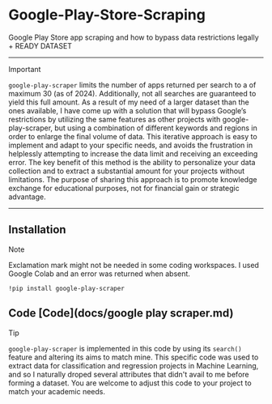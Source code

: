 # Google-Play-Store-Scraping
Google Play Store app scraping and how to bypass data restrictions legally + READY DATASET

--------------------------------------------------------------------------------------------------------------------------------

> [!IMPORTANT]
> `google-play-scraper` limits the number of apps returned per search to a of maximum 30 (as of 2024). Additionally, not all searches are guaranteed to yield this full amount. As a result of my need of a larger dataset than the ones available, I have come up with a solution that will bypass Google’s restrictions by utilizing the same features as other projects with google-play-scraper, but using a combination of different keywords and regions in order to enlarge the final volume of data. This iterative approach is easy to implement and adapt to your specific needs, and avoids the frustration in helplessly attempting to increase the data limit and receiving an exceeding error. The key benefit of this method is the ability to personalize your data collection and to extract a substantial amount for your projects without limitations. The purpose of sharing this approach is to promote knowledge exchange for educational purposes, not for financial gain or strategic advantage.

--------------------------------------------------------------------------------------------------------------------------------

## Installation

> [!NOTE]
> Exclamation mark might not be needed in some coding workspaces. I used Google Colab and an error was returned when absent.
```
!pip install google-play-scraper
```
## Code [Code](docs/google play scraper.md)

> [!TIP]
> `google-play-scraper` is implemented in this code by using its `search()` feature and altering its aims to match mine. This specific code was used to extract data for classification and regression projects in Machine Learning, and so I naturally droped several attributes that didn't avail to me before forming a dataset. You are welcome to adjust this code to your project to match your academic needs. 
